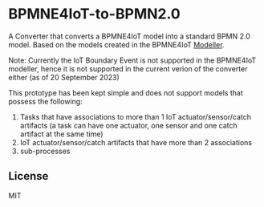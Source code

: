 # BPMNE4IoT-to-BPMN2.0

A Converter that converts a BPMNE4IoT model into a standard BPMN 2.0 model.
Based on the models created in the BPMNE4IoT [Modeller](https://github.com/elmurd0r/bpmne4iot).

Note: Currently the IoT Boundary Event is not supported in the BPMNE4IoT modeller, hence it is not supported in the current verion of the converter either (as of 20 September 2023)

This prototype has been kept simple and does not support models that possess the following:
1. Tasks that have associations to more than 1 IoT actuator/sensor/catch artifacts (a task can have one actuator, one sensor and one catch artifact at the same time)
2. IoT actuator/sensor/catch artifacts that have more than 2 associations
3. sub-processes


## License

MIT
